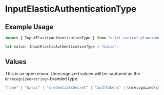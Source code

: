 # InputElasticAuthenticationType

## Example Usage

```typescript
import { InputElasticAuthenticationType } from "cribl-control-plane/models/operations";

let value: InputElasticAuthenticationType = "basic";
```

## Values

This is an open enum. Unrecognized values will be captured as the `Unrecognized<string>` branded type.

```typescript
"none" | "basic" | "credentialsSecret" | "authTokens" | Unrecognized<string>
```